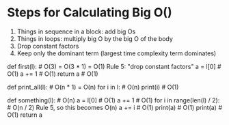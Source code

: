 # Steps for Calculating Big O()

1. Things in sequence in a block: add big Os
2. Things in loops: multiply big O by the big O of the body
5. Drop constant factors
6. Keep only the dominant term (largest time complexity term dominates)

def first(l):     # O(3) = O(3 * 1) = O(1) Rule 5: "drop constant factors"
    a = l[0]     # O(1)
    a += 1       # O(1)
    return a     # O(1)


def print_all(l):           # O(n * 1) = O(n)
    for i in l:             # O(n)
        print(i)            # O(1)

def something(l):                  # O(n)
    a = l[0]                       # O(1)
    a += 1                         # O(1)
    for i in range(len(l) / 2):    # O(n / 2) Rule 5, so this becomes O(n)
        a += i                     # O(1)
        print(a)                   # O(1)
    print(a)                       # O(1)
    return a
